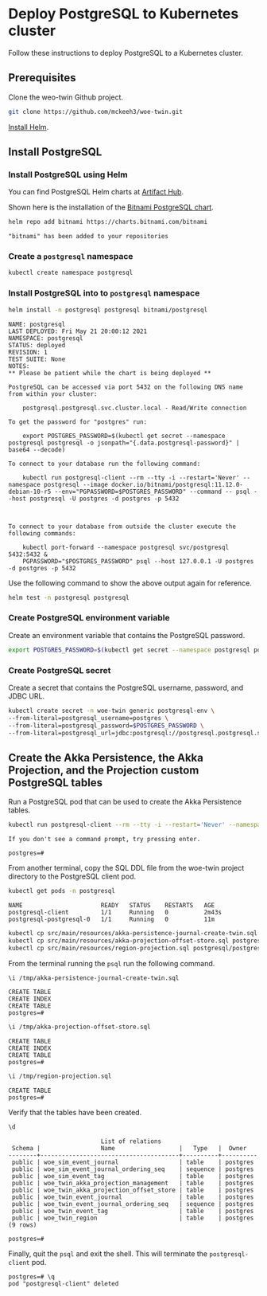 
# Deploy PostgreSQL to Kubernetes cluster

Follow these instructions to deploy PostgreSQL to a Kubernetes cluster.

## Prerequisites

Clone the weo-twin Github project.

~~~bash
git clone https://github.com/mckeeh3/woe-twin.git
~~~

[Install Helm](https://helm.sh/docs/intro/install/).

## Install PostgreSQL

### Install PostgreSQL using Helm

You can find PostgreSQL Helm charts at [Artifact Hub](https://artifacthub.io/).

Shown here is the installation of the [Bitnami PostgreSQL chart](https://artifacthub.io/packages/helm/bitnami/postgresql).

~~~bash
helm repo add bitnami https://charts.bitnami.com/bitnami
~~~

~~~text
"bitnami" has been added to your repositories
~~~

### Create a `postgresql` namespace

~~~bash
kubectl create namespace postgresql
~~~

### Install PostgreSQL into to `postgresql` namespace

~~~bash
helm install -n postgresql postgresql bitnami/postgresql
~~~

~~~text
NAME: postgresql
LAST DEPLOYED: Fri May 21 20:00:12 2021
NAMESPACE: postgresql
STATUS: deployed
REVISION: 1
TEST SUITE: None
NOTES:
** Please be patient while the chart is being deployed **

PostgreSQL can be accessed via port 5432 on the following DNS name from within your cluster:

    postgresql.postgresql.svc.cluster.local - Read/Write connection

To get the password for "postgres" run:

    export POSTGRES_PASSWORD=$(kubectl get secret --namespace postgresql postgresql -o jsonpath="{.data.postgresql-password}" | base64 --decode)

To connect to your database run the following command:

    kubectl run postgresql-client --rm --tty -i --restart='Never' --namespace postgresql --image docker.io/bitnami/postgresql:11.12.0-debian-10-r5 --env="PGPASSWORD=$POSTGRES_PASSWORD" --command -- psql --host postgresql -U postgres -d postgres -p 5432



To connect to your database from outside the cluster execute the following commands:

    kubectl port-forward --namespace postgresql svc/postgresql 5432:5432 &
    PGPASSWORD="$POSTGRES_PASSWORD" psql --host 127.0.0.1 -U postgres -d postgres -p 5432
~~~

Use the following command to show the above output again for reference.

~~~bash
helm test -n postgresql postgresql
~~~

### Create PostgreSQL environment variable

Create an environment variable that contains the PostgreSQL password.

~~~bash
export POSTGRES_PASSWORD=$(kubectl get secret --namespace postgresql postgresql -o jsonpath="{.data.postgresql-password}" | base64 --decode)
~~~

### Create PostgreSQL secret

Create a secret that contains the PostgreSQL username, password, and JDBC URL.

~~~bash
kubectl create secret -n woe-twin generic postgresql-env \
--from-literal=postgresql_username=postgres \
--from-literal=postgresql_password=$POSTGRES_PASSWORD \
--from-literal=postgresql_url=jdbc:postgresql://postgresql.postgresql.svc.cluster.local:5432/postgres
~~~

## Create the Akka Persistence, the Akka Projection, and the Projection custom PostgreSQL tables

Run a PostgreSQL pod that can be used to create the Akka Persistence tables.

~~~bash
kubectl run postgresql-client --rm --tty -i --restart='Never' --namespace postgresql --image docker.io/bitnami/postgresql:11.12.0-debian-10-r5 --env="PGPASSWORD=$POSTGRES_PASSWORD" --command -- psql --host postgresql -U postgres -d postgres -p 5432
~~~

~~~text
If you don't see a command prompt, try pressing enter.

postgres=#
~~~

From another terminal, copy the SQL DDL file from the woe-twin project directory to the PostgreSQL client pod.

~~~bash
kubectl get pods -n postgresql
~~~

~~~text
NAME                      READY   STATUS    RESTARTS   AGE
postgresql-client         1/1     Running   0          2m43s
postgresql-postgresql-0   1/1     Running   0          11m
~~~

~~~bash
kubectl cp src/main/resources/akka-persistence-journal-create-twin.sql postgresql/postgresql-client:/tmp
kubectl cp src/main/resources/akka-projection-offset-store.sql postgresql/postgresql-client:/tmp
kubectl cp src/main/resources/region-projection.sql postgresql/postgresql-client:/tmp
~~~

From the terminal running the `psql` run the following command.

~~~bash
\i /tmp/akka-persistence-journal-create-twin.sql
~~~

~~~text
CREATE TABLE
CREATE INDEX
CREATE TABLE
postgres=#
~~~

~~~bash
\i /tmp/akka-projection-offset-store.sql
~~~

~~~text
CREATE TABLE
CREATE INDEX
CREATE TABLE
postgres=#
~~~

~~~bash
\i /tmp/region-projection.sql
~~~

~~~text
CREATE TABLE
postgres=#
~~~

Verify that the tables have been created.

~~~bash
\d
~~~

~~~text
                          List of relations
 Schema |                 Name                  |   Type   |  Owner
--------+---------------------------------------+----------+----------
 public | woe_sim_event_journal                 | table    | postgres
 public | woe_sim_event_journal_ordering_seq    | sequence | postgres
 public | woe_sim_event_tag                     | table    | postgres
 public | woe_twin_akka_projection_management   | table    | postgres
 public | woe_twin_akka_projection_offset_store | table    | postgres
 public | woe_twin_event_journal                | table    | postgres
 public | woe_twin_event_journal_ordering_seq   | sequence | postgres
 public | woe_twin_event_tag                    | table    | postgres
 public | woe_twin_region                       | table    | postgres
(9 rows)

postgres=#
~~~

Finally, quit the `psql` and exit the shell. This will terminate the `postgresql-client` pod.

~~~text
postgres=# \q
pod "postgresql-client" deleted
~~~
